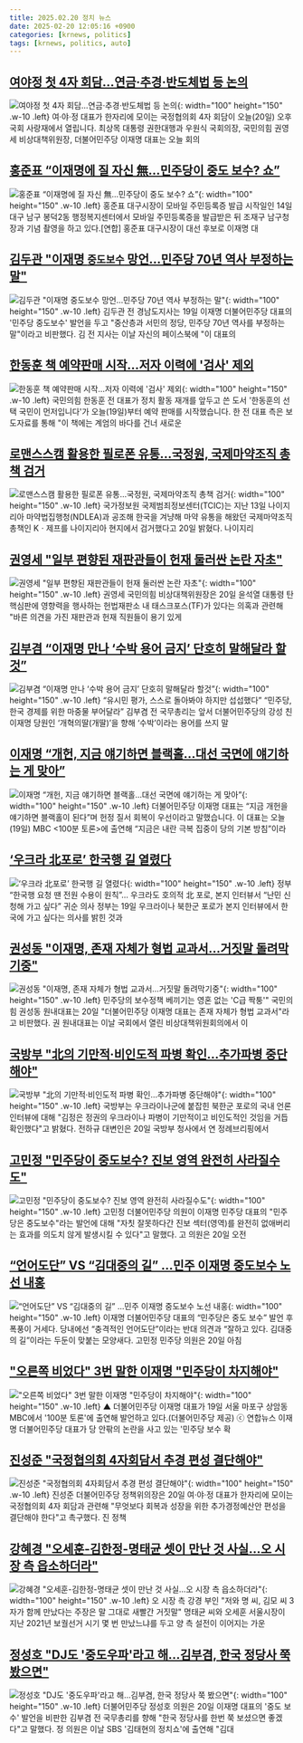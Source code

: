 ```yaml
---
title: 2025.02.20 정치 뉴스
date: 2025-02-20 12:05:16 +0900
categories: [krnews, politics]
tags: [krnews, politics, auto]
---
```

## [여야정 첫 4자 회담…연금·추경·반도체법 등 논의](https://n.news.naver.com/mnews/article/055/0001233483)

![여야정 첫 4자 회담…연금·추경·반도체법 등 논의](https://mimgnews.pstatic.net/image/origin/055/2025/02/20/1233483.jpg?type=nf220_150){: width="100" height="150" .w-10 .left}
여·야·정 대표가 한자리에 모이는 국정협의회 4자 회담이 오늘(20일) 오후 국회 사랑재에서 열립니다. 최상목 대통령 권한대행과 우원식 국회의장, 국민의힘 권영세 비상대책위원장, 더불어민주당 이재명 대표는 오늘 회의

## [홍준표 “이재명에 질 자신 無...민주당이 중도 보수? 쇼”](https://n.news.naver.com/mnews/article/016/0002431487)

![홍준표 “이재명에 질 자신 無...민주당이 중도 보수? 쇼”](https://mimgnews.pstatic.net/image/origin/016/2025/02/20/2431487.jpg?type=nf220_150){: width="100" height="150" .w-10 .left}
홍준표 대구시장이 모바일 주민등록증 발급 시작일인 14일 대구 남구 봉덕2동 행정복지센터에서 모바일 주민등록증을 발급받은 뒤 조재구 남구청장과 기념 촬영을 하고 있다.[연합] 홍준표 대구시장이 대선 후보로 이재명 대

## [김두관 "이재명 `중도보수` 망언…민주당 70년 역사 부정하는 말"](https://n.news.naver.com/mnews/article/029/0002936641)

![김두관 "이재명 `중도보수` 망언…민주당 70년 역사 부정하는 말"](https://mimgnews.pstatic.net/image/origin/029/2025/02/20/2936641.jpg?type=nf220_150){: width="100" height="150" .w-10 .left}
김두관 전 경남도지사는 19일 이재명 더불어민주당 대표의 '민주당 중도보수' 발언을 두고 "중산층과 서민의 정당, 민주당 70년 역사를 부정하는 말"이라고 비판했다. 김 전 지사는 이날 자신의 페이스북에 "이 대표의

## [한동훈 책 예약판매 시작…저자 이력에 '검사' 제외](https://n.news.naver.com/mnews/article/422/0000714779)

![한동훈 책 예약판매 시작…저자 이력에 '검사' 제외](https://mimgnews.pstatic.net/image/origin/422/2025/02/19/714779.jpg?type=nf220_150){: width="100" height="150" .w-10 .left}
국민의힘 한동훈 전 대표가 정치 활동 재개를 앞두고 쓴 도서 '한동훈의 선택 국민이 먼저입니다'가 오늘(19일)부터 예약 판매를 시작했습니다. 한 전 대표 측은 보도자료를 통해 "이 책에는 계엄의 바다를 건너 새로운

## [로맨스스캠 활용한 필로폰 유통…국정원, 국제마약조직 총책 검거](https://n.news.naver.com/mnews/article/018/0005947623)

![로맨스스캠 활용한 필로폰 유통…국정원, 국제마약조직 총책 검거](https://mimgnews.pstatic.net/image/origin/018/2025/02/20/5947623.jpg?type=nf220_150){: width="100" height="150" .w-10 .left}
국가정보원 국제범죄정보센터(TCIC)는 지난 13일 나이지리아 마약법집행청(NDLEA)과 공조해 한국을 겨냥해 마약 유통을 해왔던 국제마약조직 총책인 Kㆍ제프를 나이지리아 현지에서 검거했다고 20일 밝혔다. 나이지리

## [권영세 "일부 편향된 재판관들이 헌재 둘러싼 논란 자초"](https://n.news.naver.com/mnews/article/003/0013078044)

![권영세 "일부 편향된 재판관들이 헌재 둘러싼 논란 자초"](https://mimgnews.pstatic.net/image/origin/003/2025/02/20/13078044.jpg?type=nf220_150){: width="100" height="150" .w-10 .left}
권영세 국민의힘 비상대책위원장은 20일 윤석열 대통령 탄핵심판에 영향력을 행사하는 헌법재판소 내 태스크포스(TF)가 있다는 의혹과 관련해 "바른 의견을 가진 재판관과 헌재 직원들이 용기 있게

## [김부겸 “이재명 만나 ‘수박 용어 금지’ 단호히 말해달라 할것”](https://n.news.naver.com/mnews/article/009/0005446802)

![김부겸 “이재명 만나 ‘수박 용어 금지’ 단호히 말해달라 할것”](https://mimgnews.pstatic.net/image/origin/009/2025/02/20/5446802.jpg?type=nf220_150){: width="100" height="150" .w-10 .left}
“유시민 평가, 스스로 돌아봐야 하지만 섭섭했다” “민주당, 한국 경제를 위한 마중물 부어달라” 김부겸 전 국무총리는 앞서 더불어민주당의 강성 친이재명 당원인 ‘개혁의딸(개딸)’을 향해 ‘수박’이라는 용어를 쓰지 말

## [이재명 “개헌, 지금 얘기하면 블랙홀…대선 국면에 얘기하는 게 맞아”](https://n.news.naver.com/mnews/article/056/0011896436)

![이재명 “개헌, 지금 얘기하면 블랙홀…대선 국면에 얘기하는 게 맞아”](https://mimgnews.pstatic.net/image/origin/056/2025/02/19/11896436.jpg?type=nf220_150){: width="100" height="150" .w-10 .left}
더불어민주당 이재명 대표는 “지금 개헌을 얘기하면 블랙홀이 된다”며 헌정 질서 회복이 우선이라고 말했습니다. 이 대표는 오늘(19일) MBC <100분 토론>에 출연해 “지금은 내란 극복 집중이 당의 기본 방침”이라

## [‘우크라 北포로’ 한국행 길 열렸다](https://n.news.naver.com/mnews/article/023/0003889105)

![‘우크라 北포로’ 한국행 길 열렸다](https://mimgnews.pstatic.net/image/origin/023/2025/02/20/3889105.jpg?type=nf220_150){: width="100" height="150" .w-10 .left}
정부 “한국행 요청 땐 전원 수용이 원칙”… 우크라도 호의적 北 포로, 본지 인터뷰서 “난민 신청해 가고 싶다” 귀순 의사 정부는 19일 우크라이나 북한군 포로가 본지 인터뷰에서 한국에 가고 싶다는 의사를 밝힌 것과

## [권성동 "이재명, 존재 자체가 형법 교과서…거짓말 돌려막기중"](https://n.news.naver.com/mnews/article/001/0015223487)

![권성동 "이재명, 존재 자체가 형법 교과서…거짓말 돌려막기중"](https://mimgnews.pstatic.net/image/origin/001/2025/02/20/15223487.jpg?type=nf220_150){: width="100" height="150" .w-10 .left}
민주당의 보수정책 베끼기는 영혼 없는 'C급 짝퉁'" 국민의힘 권성동 원내대표는 20일 "더불어민주당 이재명 대표는 존재 자체가 형법 교과서"라고 비판했다. 권 원내대표는 이날 국회에서 열린 비상대책위원회의에서 이

## [국방부 "北의 기만적·비인도적 파병 확인…추가파병 중단해야"](https://n.news.naver.com/mnews/article/001/0015223861)

![국방부 "北의 기만적·비인도적 파병 확인…추가파병 중단해야"](https://mimgnews.pstatic.net/image/origin/001/2025/02/20/15223861.jpg?type=nf220_150){: width="100" height="150" .w-10 .left}
국방부는 우크라이나군에 붙잡힌 북한군 포로의 국내 언론 인터뷰에 대해 "김정은 정권의 우크라이나 파병이 기만적이고 비인도적인 것임을 거듭 확인했다"고 밝혔다. 전하규 대변인은 20일 국방부 청사에서 연 정례브리핑에서

## [고민정 "민주당이 중도보수? 진보 영역 완전히 사라질수도"](https://n.news.naver.com/mnews/article/008/0005155893)

![고민정 "민주당이 중도보수? 진보 영역 완전히 사라질수도"](https://mimgnews.pstatic.net/image/origin/008/2025/02/20/5155893.jpg?type=nf220_150){: width="100" height="150" .w-10 .left}
고민정 더불어민주당 의원이 이재명 민주당 대표의 "민주당은 중도보수"라는 발언에 대해 "자칫 잘못하다간 진보 섹터(영역)를 완전히 없애버리는 효과를 의도치 않게 발생시킬 수 있다"고 말했다. 고 의원은 20일 오전

## [“언어도단” VS “김대중의 길” …민주 이재명 중도보수 노선 내홍](https://n.news.naver.com/mnews/article/028/0002732060)

![“언어도단” VS “김대중의 길” …민주 이재명 중도보수 노선 내홍](https://mimgnews.pstatic.net/image/origin/028/2025/02/20/2732060.jpg?type=nf220_150){: width="100" height="150" .w-10 .left}
이재명 더불어민주당 대표의 “민주당은 중도 보수” 발언 후폭풍이 거세다. 당내에선 “충격적인 언어도단”이라는 반대 의견과 “잘하고 있다. 김대중의 길”이라는 두둔이 맞붙는 모양새다. 고민정 민주당 의원은 20일 아침

## ["오른쪽 비었다" 3번 말한 이재명 "민주당이 차지해야"](https://n.news.naver.com/mnews/article/047/0002463217)

!["오른쪽 비었다" 3번 말한 이재명 "민주당이 차지해야"](https://mimgnews.pstatic.net/image/origin/047/2025/02/20/2463217.jpg?type=nf220_150){: width="100" height="150" .w-10 .left}
▲ 더불어민주당 이재명 대표가 19일 서울 마포구 상암동 MBC에서 '100분 토론'에 출연해 발언하고 있다.(더불어민주당 제공) ⓒ 연합뉴스 이재명 더불어민주당 대표가 당 안팎의 논란을 사고 있는 '민주당 보수 확

## [진성준 "국정협의회 4자회담서 추경 편성 결단해야"](https://n.news.naver.com/mnews/article/003/0013078074)

![진성준 "국정협의회 4자회담서 추경 편성 결단해야"](https://mimgnews.pstatic.net/image/origin/003/2025/02/20/13078074.jpg?type=nf220_150){: width="100" height="150" .w-10 .left}
진성준 더불어민주당 정책위의장은 20일 여·야·정 대표가 한자리에 모이는 국정협의회 4자 회담과 관련해 "무엇보다 회복과 성장을 위한 추가경정예산안 편성을 결단해야 한다"고 촉구했다. 진 정책

## [강혜경 "오세훈-김한정-명태균 셋이 만난 것 사실...오 시장 측 읍소하더라"](https://n.news.naver.com/mnews/article/002/0002373880)

![강혜경 "오세훈-김한정-명태균 셋이 만난 것 사실...오 시장 측 읍소하더라"](https://mimgnews.pstatic.net/image/origin/002/2025/02/19/2373880.jpg?type=nf220_150){: width="100" height="150" .w-10 .left}
오 시장 측 강경 부인 "저와 명 씨, 김모 씨 3자가 함께 만났다는 주장은 말 그대로 새빨간 거짓말" 명태균 씨와 오세훈 서울시장이 지난 2021년 보궐선거 시기 몇 번 만났느냐를 두고 양 측 설전이 이어지는 가운

## [정성호 "DJ도 '중도우파'라고 해…김부겸, 한국 정당사 쭉 봤으면"](https://n.news.naver.com/mnews/article/448/0000509370)

![정성호 "DJ도 '중도우파'라고 해…김부겸, 한국 정당사 쭉 봤으면"](https://mimgnews.pstatic.net/image/origin/448/2025/02/20/509370.jpg?type=nf220_150){: width="100" height="150" .w-10 .left}
더불어민주당 정성호 의원은 20일 이재명 대표의 '중도 보수' 발언을 비판한 김부겸 전 국무총리를 향해 "한국 정당사를 한번 쭉 보셨으면 좋겠다"고 말했다. 정 의원은 이날 SBS '김태현의 정치쇼'에 출연해 "김대

